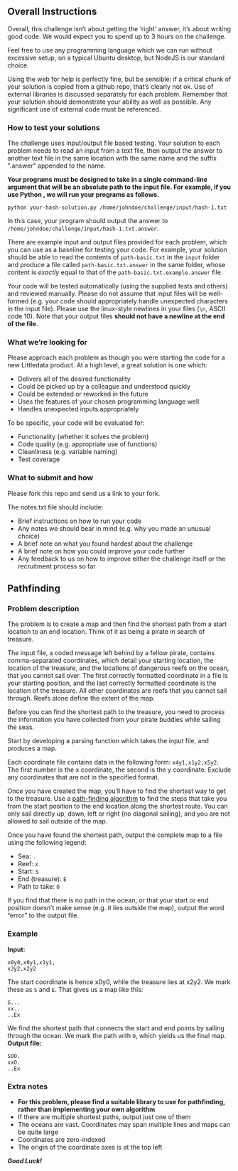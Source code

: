 ## Overall Instructions

Overall, this challenge isn’t about getting the ‘right’ answer, it’s
about writing good code. We would expect you to spend up to 3 hours on the challenge.

Feel free to use any programming language which we can run without excessive
setup, on a typical Ubuntu desktop, but NodeJS is our standard choice.

Using the web for help is perfectly fine, but be sensible: if a critical chunk
of your solution is copied from a github repo, that’s clearly not ok. Use of
external libraries is discussed separately for each problem. Remember that
your solution should demonstrate your ability as well as possible. Any
significant use of external code must be referenced.

### How to test your solutions

The challenge uses input/output file based testing. Your solution to each
problem needs to read an input from a text file, then output the answer to
another text file in the same location with the same name and the suffix
".answer" appended to the name.

**Your programs must be designed to take in a single command-line argument
that will be an absolute path to the input file. For example, if you use Python
, we will run your programs as follows.**

```
python your-hash-solution.py /home/johndoe/challenge/input/hash-1.txt
```

In this case, your program should output the answer to
`/home/johndoe/challenge/input/hash-1.txt.answer`.

There are example input and output files provided for each problem, which you
can use as a baseline for testing your code. For example, your solution should be able to read the contents of `path-basic.txt` in the `input`
folder and produce a file called `path-basic.txt.answer` in the same folder, whose
content is _exactly_ equal to that of the `path-basic.txt.example.answer`
file.

Your code will be tested automatically (using the supplied tests and others)
and reviewed manually. Please do not assume that input files will be well-
formed (e.g. your code should appropriately handle unexpected characters in
the input file). Please use the linux-style newlines in your files (`\n`,
ASCII code 10). Note that your output files **should not have a newline at the
end of the file**.

### What we’re looking for

Please approach each problem as though you were starting the code for a new
Littledata product. At a high level, a great solution is one which:

- Delivers all of the desired functionality
- Could be picked up by a colleague and understood quickly
- Could be extended or reworked in the future
- Uses the features of your chosen programming language well
- Handles unexpected inputs appropriately

To be specific, your code will be evaluated for:

- Functionality (whether it solves the problem)
- Code quality (e.g. appropriate use of functions)
- Cleanliness (e.g. variable naming)
- Test coverage

### What to submit and how

Please fork this repo and send us a link to your fork.

The notes.txt file should include:

- Brief instructions on how to run your code
- Any notes we should bear in mind (e.g. why you made an unusual choice)
- A brief note on what you found hardest about the challenge
- A brief note on how you could improve your code further
- Any feedback to us on how to improve either the challenge itself or the
  recruitment process so far

## Pathfinding

### Problem description

The problem is to create a map and then find the shortest path from a
start location to an end location. Think of it as being a pirate in search of
treasure.

The input file, a coded message left behind by a fellow pirate, contains
comma-separated coordinates, which detail your starting location, the location
of the treasure, and the locations of dangerous reefs on the ocean, that you
cannot sail over. The first correctly formatted coordinate in a file is your
starting position, and the last correctly formatted coordinate is the location
of the treasure. All other coordinates are reefs that you cannot sail through.
Reefs alone define the extent of the map.

Before you can find the shortest path to the treasure, you need to process the
information you have collected from your pirate buddies while sailing the seas.

Start by developing a parsing function which takes the input file, and
produces a map.

Each coordinate file contains data in the following form: `x4y1,x1y2,x5y2`.
The first number is the x coordinate, the second is the y coordinate. Exclude
any coordinates that are not in the specified format.

Once you have created the map, you’ll have to find the shortest way to get to
the treasure. Use a
[path-finding algorithm](https://en.wikipedia.org/wiki/Pathfinding) to find
the steps that take you from the start position to the end location along the
shortest route. You can only sail directly up, down, left or right (no
diagonal sailing), and you are not allowed to sail outside of the map.

Once you have found the shortest path, output the complete map to a file using
the following legend:

- Sea: `.`
- Reef: `x`
- Start: `S`
- End (treasure): `E`
- Path to take: `O`

If you find that there is no path in the ocean, or that your start or end
position doesn’t make sense (e.g. it lies outside the map), output the word
“error” to the output file.

### Example

**Input:**

```
x0y0,x0y1,x1y1,
x3y2,x2y2
```

The start coordinate is hence x0y0, while the treasure lies at x2y2. We mark
these as `S` and `E`. That gives us a map like this:

```
S...
xx..
..Ex
```

We find the shortest path that connects the start and end points by sailing
through the ocean. We mark the path with `O`, which yields us the final map.
**Output file:**

```
SOO.
xxO.
..Ex
```

### Extra notes

- **For this problem, please find a suitable library to use for pathfinding,
  rather than implementing your own algorithm**
- If there are multiple shortest paths, output just one of them
- The oceans are vast. Coordinates may span multiple lines and maps can be
  quite large
- Coordinates are zero-indexed
- The origin of the coordinate axes is at the top left

**_Good Luck!_**
